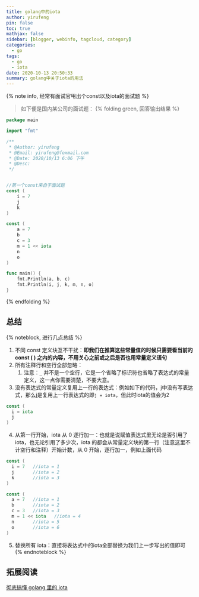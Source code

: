 ```yaml
---
title: golang中的iota
author: yirufeng
pin: false
toc: true
mathjax: false
sidebar: [blogger, webinfo, tagcloud, category]
categories:
  - go
tags:
  - go
  - iota
date: 2020-10-13 20:50:33
summary: golang中关于iota的用法
---
```




{% note info, 经常有面试官甩出个const以及iota的面试题 %}

> 如下便是国内某公司的面试题：
{% folding green, 回答输出结果 %}
```go
package main

import "fmt"

/**
 * @Author: yirufeng
 * @Email: yirufeng@foxmail.com
 * @Date: 2020/10/13 6:06 下午
 * @Desc:
 */


//第一个const来自于面试题
const (
	i = 7
	j
	k
)

const (
	a = 7
	b
	c = 3
	m = 1 << iota
	n
	o
)

func main() {
	fmt.Println(a, b, c)
	fmt.Println(i, j, k, m, n, o)
}
```
{% endfolding %}




## 总结

{% noteblock, 进行几点总结 %}

1. 不同 const 定义块互不干扰：**即我们在推算这些常量值的时候只需要看当前的 const ( ) 之内的内容，不用关心之前或之后是否也用常量定义语句**
2. 所有注释行和空行全部忽略：
   1. 注意：`_` 并不是一个空行，它是一个省略了标识符也省略了表达式的常量定义，这一点你需要清楚，不要大意。
3. 没有表达式的常量定义复用上一行的表达式：例如如下的代码，j中没有写表达式，那么j是复用上一行表达式的即`j = iota`，但此时iota的值会为2
  ```go
  const (
    i = iota
    j
  )
  ```
4. 从第一行开始，iota 从 0 逐行加一：也就是说赋值表达式里无论是否引用了 iota，也无论引用了多少次，iota 的都会从常量定义块的第一行（注意这里不计空行和注释）开始计数，从 0 开始，逐行加一，例如上面代码
  ```go
  const (
    i = 7   //iota = 1
    j       //iota = 2
    k       //iota = 3
  )

  const (
    a = 7   //iota = 1
    b       //iota = 2
    c = 3   //iota = 3
    m = 1 << iota   //iota = 4
    n       //iota = 5
    o       //iota = 6
  )
  ```
5. 替换所有 iota：直接将表达式中的iota全部替换为我们上一步写出的值即可
{% endnoteblock %}

<!-- more -->

## 拓展阅读
[彻底搞懂 golang 里的 iota](https://studygolang.com/articles/22468?fr=sidebar)